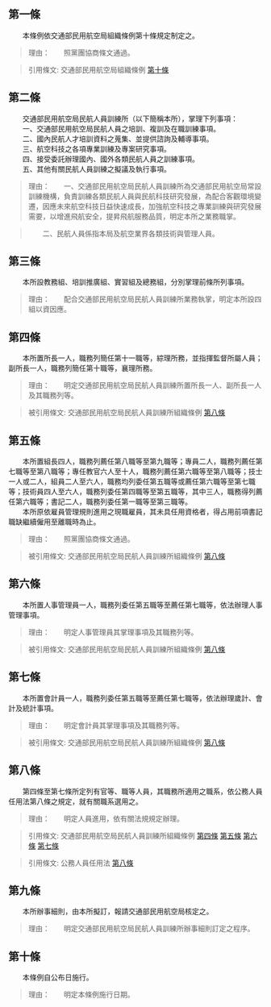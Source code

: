 第一條 
-------
　　本條例依交通部民用航空局組織條例第十條規定制定之。  
> 理由：　　照黨團協商條文通過。

> 引用條文: 交通部民用航空局組織條例 [第十條](../../交通建設/空運/交通部民用航空局組織條例.md#第十條-)



第二條 
-------
　　交通部民用航空局民航人員訓練所（以下簡稱本所），掌理下列事項：  
　　一、交通部民用航空局民航人員之培訓、複訓及在職訓練事項。  
　　二、國內民航人才培訓資料之蒐集、並提供諮詢及輔導事項。  
　　三、航空科技之各項專業訓練及專案研究事項。  
　　四、接受委託辦理國內、國外各類民航人員之訓練事項。  
　　五、其他有關民航人員訓練之擬議及執行事項。  
> 理由：　　一、交通部民用航空局民航人員訓練所為交通部民用航空局常設訓練機構，負責訓練各類民航人員與民航科技研究發展，為配合客觀環境變遷，因應未來航空科技日益快速成長，加強航空科技之專業訓練與研究發展需要，以增進飛航安全，提昇飛航服務品質，明定本所之業務職掌。

> 　　二、民航人員係指本局及航空業界各類技術與管理人員。



第三條 
-------
　　本所設教務組、培訓推廣組、實習組及總務組，分別掌理前條所列事項。  
> 理由：　　配合交通部民用航空局民航人員訓練所業務執掌，明定本所設四組以資因應。



第四條 
-------
　　本所置所長一人，職務列簡任第十一職等，綜理所務，並指揮監督所屬人員；副所長一人，職務列簡任第十職等，襄理所務。  
> 理由：　　明定交通部民用航空局民航人員訓練所置所長一人、副所長一人及其職務列等。

> 被引用條文: 交通部民用航空局民航人員訓練所組織條例 [第八條](../../交通建設/空運/交通部民用航空局民航人員訓練所組織條例.md#第八條-)



第五條 
-------
　　本所置組長四人，職務列薦任第八職等至第九職等；專員二人，職務列薦任第七職等至第八職等；專任教官六人至十人，職務列薦任第六職等至第八職等；技士一人或二人，組員二人至六人，職務均列委任第五職等或薦任第六職等至第七職等；技術員四人至六人，職務列委任第四職等至第五職等，其中三人，職務得列薦任第六職等；書記二人，職務列委任第一職等至第三職等。  
　　本所原依雇員管理規則進用之現職雇員，其未具任用資格者，得占用前項書記職缺繼續僱用至離職時為止。  
> 理由：　　照黨團協商條文通過。

> 被引用條文: 交通部民用航空局民航人員訓練所組織條例 [第八條](../../交通建設/空運/交通部民用航空局民航人員訓練所組織條例.md#第八條-)



第六條 
-------
　　本所置人事管理員一人，職務列委任第五職等至薦任第七職等，依法辦理人事管理事項。  
> 理由：　　明定人事管理員其掌理事項及其職務列等。

> 被引用條文: 交通部民用航空局民航人員訓練所組織條例 [第八條](../../交通建設/空運/交通部民用航空局民航人員訓練所組織條例.md#第八條-)



第七條 
-------
　　本所置會計員一人，職務列委任第五職等至薦任第七職等，依法辦理歲計、會計及統計事項。  
> 理由：　　明定會計員其掌理事項及其職務列等。

> 被引用條文: 交通部民用航空局民航人員訓練所組織條例 [第八條](../../交通建設/空運/交通部民用航空局民航人員訓練所組織條例.md#第八條-)



第八條 
-------
　　第四條至第七條所定列有官等、職等人員，其職務所適用之職系，依公務人員任用法第八條之規定，就有關職系選用之。  
> 理由：　　明定人員進用，依有關法規規定辦理。

> 引用條文: 交通部民用航空局民航人員訓練所組織條例 [第四條](../../交通建設/空運/交通部民用航空局民航人員訓練所組織條例.md#第四條-) [第五條](../../交通建設/空運/交通部民用航空局民航人員訓練所組織條例.md#第五條-) [第六條](../../交通建設/空運/交通部民用航空局民航人員訓練所組織條例.md#第六條-) [第七條](../../交通建設/空運/交通部民用航空局民航人員訓練所組織條例.md#第七條-)

> 引用條文: 公務人員任用法 [第八條](../../考試/任免升遷/公務人員任用法.md#第八條-職系說明書)



第九條 
-------
　　本所辦事細則，由本所擬訂，報請交通部民用航空局核定之。  
> 理由：　　明定交通部民用航空局民航人員訓練所辦事細則訂定之程序。



第十條 
-------
　　本條例自公布日施行。  
> 理由：　　明定本條例施行日期。